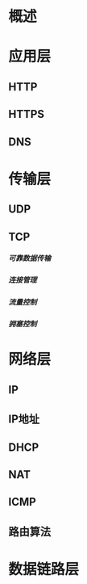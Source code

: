 

# 概述


# 应用层

## HTTP

## HTTPS

## DNS


# 传输层

## UDP

## TCP

##### 可靠数据传输

##### 连接管理

##### 流量控制

##### 拥塞控制



# 网络层

## IP

## IP地址

## DHCP

## NAT

## ICMP

## 路由算法


# 数据链路层




